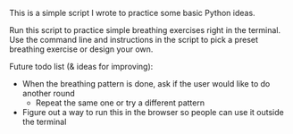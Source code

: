 This is a simple script I wrote to practice some basic Python ideas.

Run this script to practice simple breathing exercises right in the terminal. Use the command line and instructions in the script to pick a preset breathing exercise or design your own.

Future todo list (& ideas for improving):
- When the breathing pattern is done, ask if the user would like to do another round
  - Repeat the same one or try a different pattern
- Figure out a way to run this in the browser so people can use it outside the terminal
